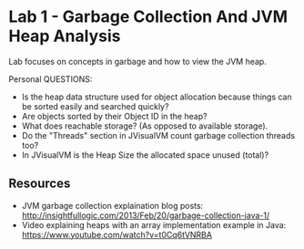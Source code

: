 # Lab 1 - Garbage Collection And JVM Heap Analysis

Lab focuses on concepts in garbage and how to view the JVM heap.

Personal QUESTIONS:

- Is the heap data structure used for object allocation because things can be sorted easily and searched quickly?
- Are objects sorted by their Object ID in the heap?
- What does reachable storage? (As opposed to available storage).
- Do the "Threads" section in JVisualVM count garbage collection threads too?
- In JVisualVM is the Heap Size the allocated space unused (total)?

## Resources

- JVM garbage collection explaination blog posts: http://insightfullogic.com/2013/Feb/20/garbage-collection-java-1/
- Video explaining heaps with an array implementation example in Java: https://www.youtube.com/watch?v=t0Cq6tVNRBA

